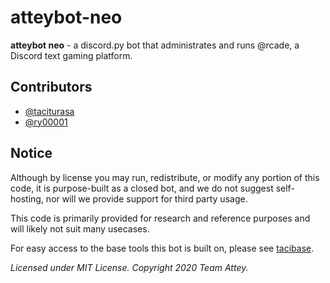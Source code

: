 # atteybot-neo

**atteybot neo** - a discord.py bot that administrates and runs @rcade, a Discord text gaming platform.

## Contributors
- [@taciturasa](https://github.com/taciturasa)
- [@ry00001](https://github.com/ry00001)

## Notice

Although by license you may run, redistribute, or modify any portion of this code, it is purpose-built as a closed bot, and we do not suggest self-hosting, nor will we provide support for third party usage.

This code is primarily provided for research and reference purposes and will likely not suit many usecases.

For easy access to the base tools this bot is built on, please see [tacibase](https://github.com/taciturasa/tacibase).


_Licensed under MIT License. Copyright 2020 Team Attey._